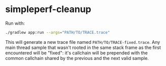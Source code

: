 # simpleperf-cleanup

Run with:

```bash
./gradlew app:run --args="PATH/TO/TRACE.trace"
```

This will generate a new trace file named `PATH/TO/TRACE-fixed.trace`. Any main thread sample
that wasn't rooted in the same stack frame as the first encountered will be "fixed": it's
callchain will be prepended with the common callchain shared by the previous and the next valid
sample.